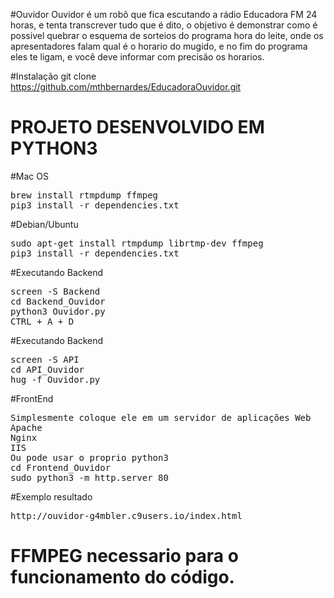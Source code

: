 #Ouvidor
Ouvidor é um robô que fica escutando a rádio Educadora FM 24 horas, e tenta transcrever tudo que é dito, o objetivo é demonstrar como é possivel quebrar o esquema de sorteios do programa hora do leite, onde os apresentadores falam qual é o horario do mugido, e no fim do programa eles te ligam, e você deve informar com precisão os horarios.

#Instalação
git clone https://github.com/mthbernardes/EducadoraOuvidor.git

<h1>PROJETO DESENVOLVIDO EM PYTHON3</h1>

#Mac OS
<pre>
brew install rtmpdump ffmpeg
pip3 install -r dependencies.txt
</pre>

#Debian/Ubuntu
<pre>
sudo apt-get install rtmpdump librtmp-dev ffmpeg
pip3 install -r dependencies.txt
</pre>

#Executando Backend
<pre>
screen -S Backend
cd Backend_Ouvidor
python3 Ouvidor.py
CTRL + A + D
</pre>

#Executando Backend
<pre>
screen -S API
cd API_Ouvidor
hug -f Ouvidor.py
</pre>

#FrontEnd
<pre>
Simplesmente coloque ele em um servidor de aplicações Web
Apache
Nginx
IIS
Ou pode usar o proprio python3
cd Frontend_Ouvidor
sudo python3 -m http.server 80
</pre>

#Exemplo resultado
<pre>
http://ouvidor-g4mbler.c9users.io/index.html
</pre>

<h1><b>FFMPEG necessario para o funcionamento do código.</b></h1>
